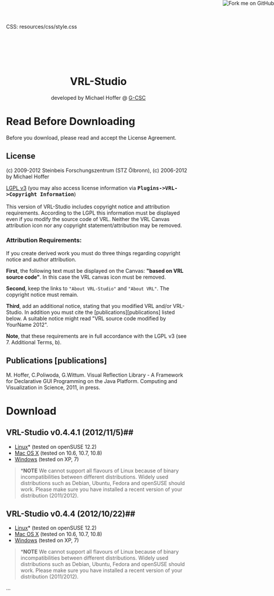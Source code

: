 CSS: resources/css/style.css

<header>
<a href="https://github.com/miho/VRL-Studio"><img style="position: absolute; top: 0; right: 0; border: 0;" src="https://s3.amazonaws.com/github/ribbons/forkme_right_darkblue_121621.png" alt="Fork me on GitHub"></a>
</header>

<!--content-begin-->

<h1 align=center><br><br>VRL-Studio</h1>
<p align=center>developed by Michael Hoffer @ <a href=http://gcsc.uni-frankfurt.de>G-CSC</a></p>

# Read Before Downloading #

Before you download, please read and accept the License Agreement.

## License ##
(c) 2009-2012 Steinbeis Forschungszentrum (STZ Ölbronn), (c) 2006-2012 by Michael Hoffer

[LGPL v3](http://opensource.org/licenses/LGPL-3.0) (you may also access license information via <tt><b>Plugins->VRL->Copyright Information</b></tt>)<br><br>
This version of VRL-Studio includes  copyright notice and attribution requirements. According to the LGPL this
information must be displayed even if you modify the source code of VRL. Neither the
VRL Canvas attribution icon nor any copyright statement/attribution may be removed.

### Attribution Requirements: ###

If you create derived work you must do three things regarding copyright notice and author attribution.

<b>First</b>, the following text must be displayed on the Canvas: <b>"based on VRL source code"</b>. In this case the VRL canvas icon must be removed.

<b>Second</b>, keep the links to `"About VRL-Studio"` and `"About VRL"`. The copyright notice must remain.

<b>Third</b>, add an additional notice, stating that you modified VRL and/or VRL-Studio. In addition you must cite the [publications][publications] listed below. A suitable notice might read 
"VRL source code modified by YourName 2012".

<b>Note</b>, that these requirements are in full accordance with the LGPL v3 (see 7. Additional Terms, b).

## Publications [publications] 

<!--<pre style="background: rgba(255,255,255,0.0);">-->
M. Hoffer, C.Poliwoda, G.Wittum.
Visual Reflection Library -
A Framework for Declarative GUI Programming on the Java Platform.
Computing and Visualization in Science, 2011, in press.
<!--</pre><br>-->

# Download #

## VRL-Studio v0.4.4.1 (2012/11/5)##

- [Linux](http://vrl-studio.mihosoft.eu/releases/v0.4.4.1/VRL-Studio-v0.4.4.1-Linux.zip)* (tested on openSUSE 12.2)
- [Mac OS X](http://vrl-studio.mihosoft.eu/releases/v0.4.4.1/VRL-Studio-v0.4.4.1-OSX.zip) (tested on 10.6, 10.7, 10.8)
- [Windows](http://vrl-studio.mihosoft.eu/releases/v0.4.4.1/VRL-Studio-v0.4.4.1-Windows.zip) (tested on XP, 7)

> ***NOTE** We cannot support all flavours of Linux because of binary incompatibilities between different distributions. Widely used distributions such as Debian, Ubuntu, Fedora and openSUSE should work. Please make sure you have installed a recent version of your distribution (2011/2012).


## VRL-Studio v0.4.4 (2012/10/22)##

- [Linux](http://vrl-studio.mihosoft.eu/releases/v0.4.4/VRL-Studio-v0.4.4-Linux.zip)* (tested on openSUSE 12.2)
- [Mac OS X](http://vrl-studio.mihosoft.eu/releases/v0.4.4/VRL-Studio-v0.4.4-OSX.zip) (tested on 10.6, 10.7, 10.8)
- [Windows](http://vrl-studio.mihosoft.eu/releases/v0.4.4/VRL-Studio-v0.4.4-Windows.zip) (tested on XP, 7)

> ***NOTE** We cannot support all flavours of Linux because of binary incompatibilities between different distributions. Widely used distributions such as Debian, Ubuntu, Fedora and openSUSE should work. Please make sure you have installed a recent version of your distribution (2011/2012).

<!--content-end-->

<footer><section>...</section></footer>
